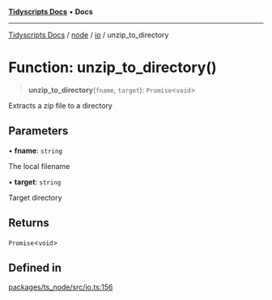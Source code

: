 [**Tidyscripts Docs**](../../../../../README.md) • **Docs**

***

[Tidyscripts Docs](../../../../../globals.md) / [node](../../../README.md) / [io](../README.md) / unzip\_to\_directory

# Function: unzip\_to\_directory()

> **unzip\_to\_directory**(`fname`, `target`): `Promise`\<`void`\>

Extracts a zip file to a directory

## Parameters

• **fname**: `string`

The local filename

• **target**: `string`

Target directory

## Returns

`Promise`\<`void`\>

## Defined in

[packages/ts\_node/src/io.ts:156](https://github.com/sheunaluko/tidyscripts/blob/master/packages/ts_node/src/io.ts#L156)
